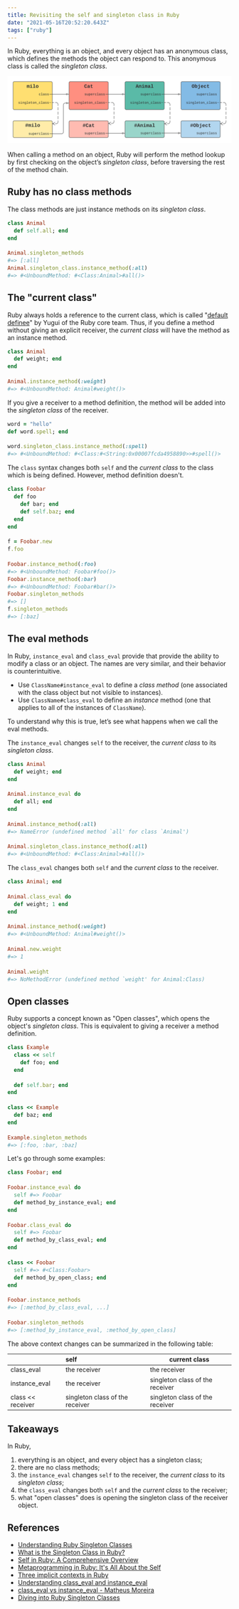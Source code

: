 ```yaml
---
title: Revisiting the self and singleton class in Ruby
date: "2021-05-16T20:52:20.643Z"
tags: ["ruby"]
---
```


In Ruby, everything is an object, and every object has an anonymous class, which defines the methods the object can respond to. This anonymous class is called the *singleton class*.

![ruby-singleton-class-inheritance](./ruby-singleton-class-inheritance.png)

When calling a method on an object, Ruby will perform the method lookup by first checking on the object’s *singleton class*, before traversing the rest of the method chain.

## Ruby has no class methods

The class methods are just instance methods on its *singleton class*.

```ruby
class Animal
  def self.all; end
end

Animal.singleton_methods
#=> [:all]
Animal.singleton_class.instance_method(:all)
#=> #<UnboundMethod: #<Class:Animal>#all()>
```

## The "current class"

Ruby always holds a reference to the current class, which is called "[default definee](https://blog.yugui.jp/entry/846)" by Yugui of the Ruby core team. Thus, if you define a method without giving an explicit receiver, the *current class* will have the method as an instance method.

```ruby
class Animal
  def weight; end
end

Animal.instance_method(:weight)
#=> #<UnboundMethod: Animal#weight()>
```

If you give a receiver to a method definition, the method will be added into the *singleton class* of the receiver.

```ruby
word = "hello"
def word.spell; end

word.singleton_class.instance_method(:spell)
#=> #<UnboundMethod: #<Class:#<String:0x00007fcda4958890>>#spell()>
```

The `class` syntax changes both `self` and the *current class* to the class which is being defined. However, method definition doesn't.

```ruby
class Foobar
  def foo
    def bar; end
    def self.baz; end
  end
end

f = Foobar.new
f.foo

Foobar.instance_method(:foo)
#=> #<UnboundMethod: Foobar#foo()>
Foobar.instance_method(:bar)
#=> #<UnboundMethod: Foobar#bar()>
Foobar.singleton_methods
#=> []
f.singleton_methods
#=> [:baz]
```

## The eval methods

In Ruby, `instance_eval` and `class_eval` provide that provide the ability to modify a class or an object. The names are very similar, and their behavior is counterintuitive.

- Use `ClassName#instance_eval` to define a *class method* (one associated with the class object but not visible to instances).
- Use `ClassName#class_eval` to define an *instance* method (one that applies to all of the instances of `ClassName`).

To understand why this is true, let’s see what happens when we call the eval methods.

The `instance_eval` changes `self` to the receiver, the *current class* to its *singleton class*.

```ruby
class Animal
  def weight; end
end

Animal.instance_eval do
  def all; end
end

Animal.instance_method(:all)
#=> NameError (undefined method `all' for class `Animal')

Animal.singleton_class.instance_method(:all)
#=> #<UnboundMethod: #<Class:Animal>#all()>
```

The `class_eval` changes both `self` and the *current class* to the receiver.

```ruby
class Animal; end

Animal.class_eval do
  def weight; 1 end
end

Animal.instance_method(:weight)
#=> #<UnboundMethod: Animal#weight()>

Animal.new.weight
#=> 1

Animal.weight
#=> NoMethodError (undefined method `weight' for Animal:Class)
```

## Open classes

Ruby supports a concept known as "Open classes", which opens the object's *singleton class*. This is equivalent to giving a receiver a method definition.

```ruby
class Example
  class << self
    def foo; end
  end
  
  def self.bar; end
end

class << Example
  def baz; end
end

Example.singleton_methods
#=> [:foo, :bar, :baz]
```

Let's go through some examples:

```ruby
class Foobar; end

Foobar.instance_eval do 
  self #=> Foobar
  def method_by_instance_eval; end
end

Foobar.class_eval do 
  self #=> Foobar
  def method_by_class_eval; end
end 

class << Foobar
  self #=> #<Class:Foobar>
  def method_by_open_class; end
end

Foobar.instance_methods
#=> [:method_by_class_eval, ...]

Foobar.singleton_methods
#=> [:method_by_instance_eval, :method_by_open_class]
```

The above context changes can be summarized in the following table:

|                   | self                            | current class                   |
| ----------------- | :------------------------------ | ------------------------------- |
| class_eval        | the receiver                    | the receiver                    |
| instance_eval     | the receiver                    | singleton class of the receiver |
| class << receiver | singleton class of the receiver | singleton class of the receiver |

## Takeaways

In Ruby,

1. everything is an object, and every object has a singleton class;
2. there are no class methods;
3. the `instance_eval` changes `self` to the receiver, the *current class* to its *singleton class*;
4. the `class_eval` changes both `self` and the *current class* to the receiver;
5. what "open classes" does is opening the singleton class of the receiver object.

## References

- [Understanding Ruby Singleton Classes](https://devalot.com/articles/2008/09/ruby-singleton)
- [What is the Singleton Class in Ruby?](https://maximomussini.com/posts/understanding-the-singleton-class/)
- [Self in Ruby: A Comprehensive Overview](https://airbrake.io/blog/ruby/self-ruby-overview)
- [Metaprogramming in Ruby: It's All About the Self](https://yehudakatz.com/2009/11/15/metaprogramming-in-ruby-its-all-about-the-self/)
- [Three implicit contexts in Ruby](https://blog.yugui.jp/entry/846)
- [Understanding class_eval and instance_eval](https://web.stanford.edu/~ouster/cgi-bin/cs142-winter15/classEval.php)
- [class_eval vs instance_eval - Matheus Moreira](https://stackoverflow.com/a/10306049)
- [Diving into Ruby Singleton Classes](https://medium.com/@leo_hetsch/demystifying-singleton-classes-in-ruby-caf3fa4c9d91)

